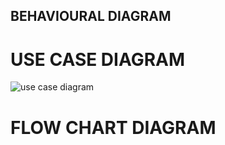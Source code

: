 ## BEHAVIOURAL DIAGRAM

# USE CASE DIAGRAM
![use case diagram](https://user-images.githubusercontent.com/53256465/157880516-98567e04-8a8a-40a8-bd92-5ca758e33420.png)

# FLOW CHART DIAGRAM
